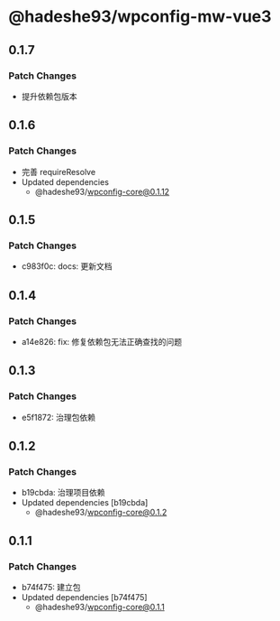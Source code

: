 # @hadeshe93/wpconfig-mw-vue3

## 0.1.7

### Patch Changes

- 提升依赖包版本

## 0.1.6

### Patch Changes

- 完善 requireResolve
- Updated dependencies
  - @hadeshe93/wpconfig-core@0.1.12

## 0.1.5

### Patch Changes

- c983f0c: docs: 更新文档

## 0.1.4

### Patch Changes

- a14e826: fix: 修复依赖包无法正确查找的问题

## 0.1.3

### Patch Changes

- e5f1872: 治理包依赖

## 0.1.2

### Patch Changes

- b19cbda: 治理项目依赖
- Updated dependencies [b19cbda]
  - @hadeshe93/wpconfig-core@0.1.2

## 0.1.1

### Patch Changes

- b74f475: 建立包
- Updated dependencies [b74f475]
  - @hadeshe93/wpconfig-core@0.1.1
